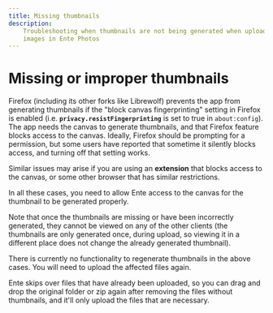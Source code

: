 ```yaml
---
title: Missing thumbnails
description:
    Troubleshooting when thumbnails are not being generated when uploading
    images in Ente Photos
---
```


# Missing or improper thumbnails

Firefox (including its other forks like Librewolf) prevents the app from
generating thumbnails if the "block canvas fingerprinting" setting in Firefox is
enabled (i.e. **`privacy.resistFingerprinting`** is set to true in
`about:config`). The app needs the canvas to generate thumbnails, and that
Firefox feature blocks access to the canvas. Ideally, Firefox should be
prompting for a permission, but some users have reported that sometime it
silently blocks access, and turning off that setting works.

Similar issues may arise if you are using an **extension** that blocks access to
the canvas, or some other browser that has similar restrictions.

In all these cases, you need to allow Ente access to the canvas for the
thumbnail to be generated properly.

Note that once the thumbnails are missing or have been incorrectly generated,
they cannot be viewed on any of the other clients (the thumbnails are only
generated once, during upload, so viewing it in a different place does not
change the already generated thumbnail).

There is currently no functionality to regenerate thumbnails in the above cases.
You will need to upload the affected files again.

Ente skips over files that have already been uploaded, so you can drag and drop
the original folder or zip again after removing the files without thumbnails,
and it'll only upload the files that are necessary.
